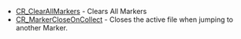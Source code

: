  * [CR_ClearAllMarkers](https://code.google.com/p/dxcorecommunityplugins/wiki/CR_ClearAllMarkers) - Clears All Markers
 * [CR_MarkerCloseOnCollect](https://code.google.com/p/dxcorecommunityplugins/wiki/CR_MarkerCloseOnCollect) - Closes the active file when jumping to another Marker.
